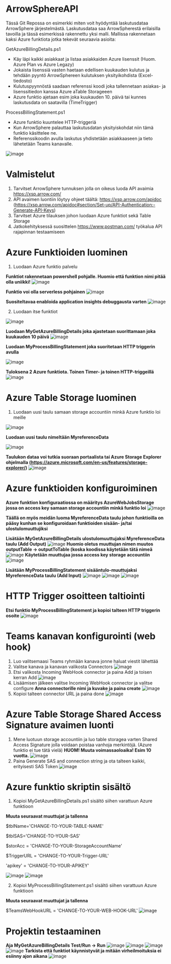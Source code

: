 # ArrowSphereAPI
Tässä Git Repossa on esimerkki miten voit hyödyntää laskutusdataa ArrowSphere järjestelmästä.
Laskutusdataa saa ArrowSpherestä erilaisilla tavoilla ja tässä esimerkissä rakennettu yksi malli.
Mallissa rakennetaan kaksi Azure funktiota jotka tekevät seuraavia asioita:

GetAzureBillingDetails.ps1
  - Käy läpi kaikki asiakkaat ja listaa asiakkaiden Azure lisenssit (Huom. Azure Plan vs Azure Legazy)
  - Jokaista lisenssiä vasten haetaan edellisen kuukauden kulutus ja tehdään pyyntö ArrowSphereen kulutuksen yksityikohdista (Excel-tiedosto)
  - Kulutuspyynnöstä saadaan referenssi koodi joka tallennetaan asiakas- ja lisenssitiedon kanssa Azure aTable Storageeen
  - Azure funktio ajetaan esim joka kuukauden 10. päivä tai kunnes laskutusdata on saatavilla (TimeTrigger)

ProcessBillingStatement.ps1
  - Azure funktio kuuntelee HTTP-triggeriä
  - Kun ArrowSphere palauttaa laskutusdatan yksityiskohdat niin tämä funktio käsittelee ne.
  - Referenssikoodin avulla laskutus yhdistetään asiakkaaseen ja tieto lähetetään Teams kanavalle.

![image](https://user-images.githubusercontent.com/69797126/126157147-2add877b-5b2d-4ec8-bce4-d9ecc2c88abc.png)

# Valmistelut
1. Tarvitset ArrowSphere tunnuksen jolla on oikeus luoda API avaimia https://xsp.arrow.com/
2. API avaimen luontiin löytyy ohjeet täältä: https://xsp.arrow.com/apidoc (https://xsp.arrow.com/apidoc#section/Set-up/API-Authentication:-Generate-API-Keys)
3. Tarvitset Azure tilauksen johon luodaan Azure funktiot sekä Table Storage
4. Jatkokehityksessä suosittelen https://www.postman.com/ työkalua API rajapinnan testaamiseen

# Azure Funktioiden luominen
1. Luodaan Azure funktio palvelu

**Funktiot rakennetaan powershell pohjalle. Huomio että funktion nimi pitää olla uniikki!**
![image](https://user-images.githubusercontent.com/69797126/126118522-422cd17b-de4f-4362-adab-7c5d8d88f3a4.png)

**Funktio voi olla serverless pohjainen**
![image](https://user-images.githubusercontent.com/69797126/126118651-6bd93753-d9c7-4f5c-8f1f-761abd27c3b4.png)

**Suositeltavaa enabloida application insights debuggausta varten**
![image](https://user-images.githubusercontent.com/69797126/126118721-d5473ea6-3c50-49f3-b519-995aaba50430.png)

2. Luodaan itse funktiot

![image](https://user-images.githubusercontent.com/69797126/126119330-f22d2b6a-79ee-438f-b414-34a25b50597f.png)

**Luodaan MyGetAzureBillingDetails joka ajastetaan suorittamaan joka kuukauden 10 päivä**
![image](https://user-images.githubusercontent.com/69797126/126119880-3a08bd82-76ff-4e46-8f22-1543f3167dcd.png)

**Luodaan MyProcessBillingStatement joka suoritetaan HTTP triggerin avulla**

![image](https://user-images.githubusercontent.com/69797126/126120311-1fe4cdfb-b81c-4261-9632-80fbc78bde8d.png)

**Tuloksena 2 Azure funktiota. Toinen Timer- ja toinen HTTP-triggeillä**
![image](https://user-images.githubusercontent.com/69797126/126120483-962b9131-ca5e-4cf7-a3d6-bb39ea5d831a.png)

# Azure Table Storage luominen
1. Luodaan uusi taulu samaan storage accountiin minkä Azure funktio loi meille

![image](https://user-images.githubusercontent.com/69797126/126121443-89211616-11e0-4fcc-9c14-a09770343934.png)

**Luodaan uusi taulu nimeltään MyreferenceData**

![image](https://user-images.githubusercontent.com/69797126/126121296-af90d51a-49d9-412d-89da-6015908f60f9.png)

**Taulukon dataa voi tutkia suoraan portaalista tai Azure Storage Explorer ohjelmalla (https://azure.microsoft.com/en-us/features/storage-explorer/)**
![image](https://user-images.githubusercontent.com/69797126/126121889-a483f054-52f2-466a-8845-c6f41fce72a1.png)

# Azure funktioiden konfiguroiminen

**Azure funktion konfiguraatiossa on määritys AzureWebJobsStorage jossa on access key samaan storage accountiin minkä funktio loi**
![image](https://user-images.githubusercontent.com/69797126/126126163-8747dd2d-f1b4-4e1b-bf18-b4eda4ca1c3c.png)

**Täällä on myös meidän luoma MyreferenceData taulu johon funktioilla on pääsy kunhan se konfiguroidaan funktioiden sisään- ja/tai ulostulomuuttujiksi**

**Lisätään MyGetAzureBillingDetails ulostulomuuttujaksi MyreferenceData taulu (Add Output)**
![image](https://user-images.githubusercontent.com/69797126/126126590-08e3bda6-6589-453d-8adb-5313db2a9eb0.png)
**Huomio oletus muuttujan nimen muutos outputTable -> outputToTable (koska koodissa käytetään tätä nimeä**
![image](https://user-images.githubusercontent.com/69797126/126127400-3592ab0d-bd20-4147-88bc-bd5d1067e5f3.png)
**Käytetään muuttujaa jossa access key storage accountiin**
![image](https://user-images.githubusercontent.com/69797126/126127450-1726b5e0-18fb-4853-b659-890d047d725d.png)

**Lisätään MyProcessBillingStatement sisääntulo-muuttujaksi MyreferenceData taulu (Add Input)**
![image](https://user-images.githubusercontent.com/69797126/126129287-629e7bc7-9742-42a0-91bc-6b2c7cd65fa0.png)
![image](https://user-images.githubusercontent.com/69797126/126128865-ba4280e0-1f25-43fb-83d7-9139e9411d62.png)
![image](https://user-images.githubusercontent.com/69797126/126128991-b11e98bd-c21f-47fb-8468-df5e77b114ae.png)

# HTTP Trigger osoitteen taltiointi
**Etsi funktio MyProcessBillingStatement ja kopioi talteen HTTP triggerin osoite**
![image](https://user-images.githubusercontent.com/69797126/126140101-ebd01b70-d7de-420b-83ab-57bd4f3c5f50.png)


# Teams kanavan konfigurointi (web hook)
1. Luo valitsemaasi Teams ryhmään kanava jonne haluat viestit lähettää
3. Valitse kanava ja kanavan valikosta Connectors
![image](https://user-images.githubusercontent.com/69797126/126136267-83d34aa4-ac98-43a1-a763-762cef210d3d.png)
3. Etsi valikosta Incoming WebHook connector ja paina Add ja toisen kerran Add
![image](https://user-images.githubusercontent.com/69797126/126136563-36a2044f-6a83-4346-9040-7e959f0a35b8.png)
4. Lisäämisen jälkeen valitse Incoming WebHook connector ja valitse configure
**Anna connectorille nimi ja kuvake ja paina create**
![image](https://user-images.githubusercontent.com/69797126/126137262-e9ea57cb-bb5b-4587-946a-1ebcdd86378f.png)
5. Kopioi talteen connector URL ja paina done
![image](https://user-images.githubusercontent.com/69797126/126137596-ae38c5a2-80ee-4863-803a-8ab0cc146ba4.png)

# Azure Table Storage Shared Access Signature avaimen luonti
1. Mene luotuun storage accountiin ja luo table storagea varten Shared Access Signature jolla voidaan poistaa vanhoja merkintöjä. (Azure funktio ei tue tätä vielä)
**HUOM! Muuta voimassaoloaika! Esim 10 vuotta.**
![image](https://user-images.githubusercontent.com/69797126/126139085-09102df8-2d77-44a6-9660-3c7cac62e2cb.png)
2. Paina Generate SAS and connection string ja ota talteen kaikki, erityisesti SAS Token
![image](https://user-images.githubusercontent.com/69797126/126139278-7560772c-9e67-4b35-923c-6ec607be3d1f.png)


# Azure funktio skriptin sisältö
1. Kopioi MyGetAzureBillingDetails.ps1 sisältö siihen varattuun Azure funktioon

**Muuta seuraavat muuttujat ja tallenna**

$tblName='CHANGE-TO-YOUR-TABLE-NAME'

$tblSAS='CHANGE-TO-YOUR-SAS'

$storAcc = 'CHANGE-TO-YOUR-StorageAccountName'

$TriggerURL = 'CHANGE-TO-YOUR-Trigger-URL'

'apikey' = 'CHANGE-TO-YOUR-APIKEY'

![image](https://user-images.githubusercontent.com/69797126/126142839-3f8439a3-c077-48a4-9e2c-e0291313d5e7.png)
![image](https://user-images.githubusercontent.com/69797126/126143623-e7ca88d9-ec94-4a0f-9c12-3992c6bbf3aa.png)

2. Kopioi MyProcessBillingStatement.ps1 sisältö siihen varattuun Azure funktioon

**Muuta seuraavat muuttujat ja tallenna**

$TeamsWebHookURL = 'CHANGE-TO-YOUR-WEB-HOOK-URL'
![image](https://user-images.githubusercontent.com/69797126/126144084-686f3fe1-4daf-4eec-a52a-603e3ec4ee9d.png)

# Projektin testaaminen
**Aja MyGetAzureBillingDetails Test/Run -> Run**
![image](https://user-images.githubusercontent.com/69797126/126144822-81801e6f-c369-499b-9c43-b77d0a5a53d6.png)
![image](https://user-images.githubusercontent.com/69797126/126144769-cac96f6b-7d20-4ef9-96b4-ab34effffba3.png)
![image](https://user-images.githubusercontent.com/69797126/126145045-a78b6be5-b1d1-474c-a80f-80eb6ca9bab1.png)
![image](https://user-images.githubusercontent.com/69797126/126145428-1fc79839-02a7-4235-a28c-9e65cc4097e4.png)
**Tarkista että funktiot käynnistyvät ja mitään virheilmoituksia ei esiinny ajon aikana**
![image](https://user-images.githubusercontent.com/69797126/126145693-48087fcf-818b-4724-8911-a0e51126edbf.png)



